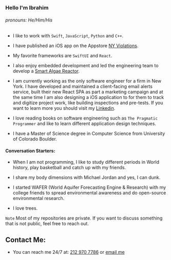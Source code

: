 ### Hello I'm Ibrahim
###### _pronouns: He/Him/His_

- I like to work with `Swift`, `JavaScript`, `Python` and `C++`.

- I have published an iOS app on the Appstore [NY Violations](https://apps.apple.com/us/app/ny-violations/id6479378112).

- My favorite frameworks are `SwiftUI` and `React`.

- I also enjoy embedded development and led the engineering team to develop a [Smart Algae Reactor](https://www.colorado.edu/cs/2024/04/22/automating-algae-computer-science-capstone-melds-digital-and-physical-skills).

- I am currently working as the only software engineer for a firm in New York. I have developed and maintained a client-facing email alerts service, built their new React SPA as part a marketing campaign and at the same time I am also designing a iOS application to for them to track and digitize project work, like building inspections and pre-tests. If you want to learn more you should visit my [Linkedin](https://www.linkedin.com/in/ibrhmch/).

- I love reading books on software engineering such as `The Pragmatic Programmer` and like to learn different application design techniques.

- I have a Master of Science degree in Computer Science from University of Colorado Boulder.

#### Conversation Starters: 

- When I am not programming, I like to study different periods in World history, play basketball and catch up with my friends.

- I share my body dimensions with Michael Jordan and yes, I can dunk.

- I started WAFER (World Aquifer Forecasting Engine & Research) with my college friends to spread environmental awareness and do open-source environmental research.

- I love trees.

`Note` Most of my repositories are private. If you want to discuss something that is not public, feel free to reach out.

## Contact Me:
- You can reach me 24/7 at: [212 970 7786](tel:2129707786) or [email me](mailto:chmohammadibrahim@gmail.com)

